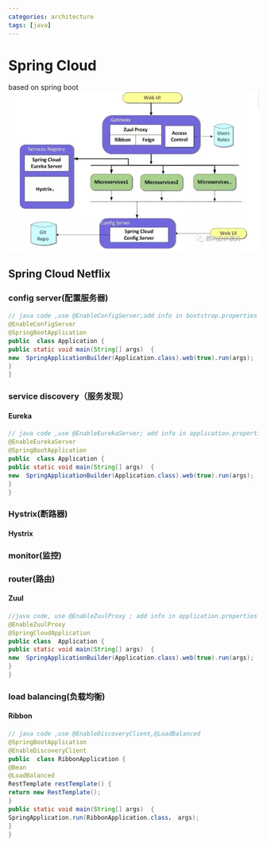 ```yaml
---
categories: architecture
tags: [java] 	
---
```

# Spring Cloud
based on spring boot
![micro-service](/assets/img/micro-service-spring-cloud.png)
## Spring Cloud Netflix
### config server(配置服务器)
```java
// java code ,use @EnableConfigServer;add info in bootstrap.properties
@EnableConfigServer 
@SpringBootApplication 
public  class Application { 
public static void main(String[] args)  { 
new  SpringApplicationBuilder(Application.class).web(true).run(args); 
} 
} 

```
### service discovery（服务发现）
#### Eureka
```java
// java code ,use @EnableEurekaServer; add info in application.properties
@EnableEurekaServer 
@SpringBootApplication 
public  class Application { 
public static void main(String[] args)  { 
new  SpringApplicationBuilder(Application.class).web(true).run(args); 
} 
} 
```
### Hystrix(断路器) 
#### Hystrix
### monitor(监控)
### router(路由)
#### Zuul
```java
//java code, use @EnableZuulProxy ; add info in application.properties
@EnableZuulProxy 
@SpringCloudApplication 
public class  Application { 
public static void main(String[] args)  { 
new  SpringApplicationBuilder(Application.class).web(true).run(args); 
} 
}
```
### load balancing(负载均衡)
#### Ribbon
```java
// java code ,use @EnableDiscoveryClient,@LoadBalanced
@SpringBootApplication 
@EnableDiscoveryClient 
public  class RibbonApplication { 
@Bean 
@LoadBalanced 
RestTemplate restTemplate() { 
return new RestTemplate(); 
} 
public static void main(String[] args)  { 
SpringApplication.run(RibbonApplication.class， args); 
} 
}
```
